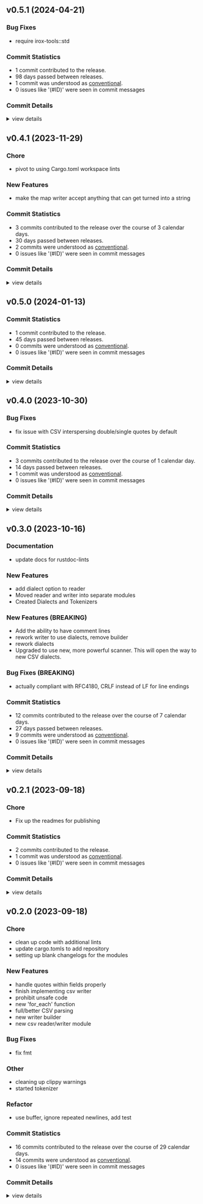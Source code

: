 


## v0.5.1 (2024-04-21)

### Bug Fixes

 - <csr-id-71c3816c42a3449a7b5e4a16767077b729b4d374/> require irox-tools::std

### Commit Statistics

<csr-read-only-do-not-edit/>

 - 1 commit contributed to the release.
 - 98 days passed between releases.
 - 1 commit was understood as [conventional](https://www.conventionalcommits.org).
 - 0 issues like '(#ID)' were seen in commit messages

### Commit Details

<csr-read-only-do-not-edit/>

<details><summary>view details</summary>

 * **Uncategorized**
    - Require irox-tools::std ([`71c3816`](https://github.com/spmadden/irox/commit/71c3816c42a3449a7b5e4a16767077b729b4d374))
</details>

## v0.4.1 (2023-11-29)

<csr-id-88ebfb5deea5508ca54f4aaab62f6fd5a36f531c/>

### Chore

 - <csr-id-88ebfb5deea5508ca54f4aaab62f6fd5a36f531c/> pivot to using Cargo.toml workspace lints

### New Features

 - <csr-id-845a800f770075d06a32badb3acfd40e6b66a7e5/> make the map writer accept anything that can get turned into a string

### Commit Statistics

<csr-read-only-do-not-edit/>

 - 3 commits contributed to the release over the course of 3 calendar days.
 - 30 days passed between releases.
 - 2 commits were understood as [conventional](https://www.conventionalcommits.org).
 - 0 issues like '(#ID)' were seen in commit messages

### Commit Details

<csr-read-only-do-not-edit/>

<details><summary>view details</summary>

 * **Uncategorized**
    - Release irox-csv v0.4.1 ([`c3dba8b`](https://github.com/spmadden/irox/commit/c3dba8b1d4b9e92c9d05bae20bdcfce24b051215))
    - Make the map writer accept anything that can get turned into a string ([`845a800`](https://github.com/spmadden/irox/commit/845a800f770075d06a32badb3acfd40e6b66a7e5))
    - Pivot to using Cargo.toml workspace lints ([`88ebfb5`](https://github.com/spmadden/irox/commit/88ebfb5deea5508ca54f4aaab62f6fd5a36f531c))
</details>

## v0.5.0 (2024-01-13)

### Commit Statistics

<csr-read-only-do-not-edit/>

 - 1 commit contributed to the release.
 - 45 days passed between releases.
 - 0 commits were understood as [conventional](https://www.conventionalcommits.org).
 - 0 issues like '(#ID)' were seen in commit messages

### Commit Details

<csr-read-only-do-not-edit/>

<details><summary>view details</summary>

 * **Uncategorized**
    - Release irox-tools v0.5.0, safety bump 17 crates ([`a46e9e2`](https://github.com/spmadden/irox/commit/a46e9e2da699f6ccd3a85b660014f0e15e59c0d0))
</details>

## v0.4.0 (2023-10-30)

### Bug Fixes

 - <csr-id-47dec1ce858b6792544264c7e109e5494b05682c/> fix issue with CSV interspersing double/single quotes by default

### Commit Statistics

<csr-read-only-do-not-edit/>

 - 3 commits contributed to the release over the course of 1 calendar day.
 - 14 days passed between releases.
 - 1 commit was understood as [conventional](https://www.conventionalcommits.org).
 - 0 issues like '(#ID)' were seen in commit messages

### Commit Details

<csr-read-only-do-not-edit/>

<details><summary>view details</summary>

 * **Uncategorized**
    - Release irox-csv v0.4.0 ([`93c1ac5`](https://github.com/spmadden/irox/commit/93c1ac55b7d3c46f633457784b9d23002e78715b))
    - Release irox-tools v0.3.0, safety bump 12 crates ([`eb83b27`](https://github.com/spmadden/irox/commit/eb83b27b20c23e51e5b0fc3b7b3704e2c03af46c))
    - Fix issue with CSV interspersing double/single quotes by default ([`47dec1c`](https://github.com/spmadden/irox/commit/47dec1ce858b6792544264c7e109e5494b05682c))
</details>

## v0.3.0 (2023-10-16)

### Documentation

 - <csr-id-13ae74c7a318037939a4604a28a1cf33d87741a0/> update docs for rustdoc-lints

### New Features

 - <csr-id-7090af7410fa95c6a4f09d4f6e99826a7eef8ec4/> add dialect option to reader
 - <csr-id-51050d666b2d523776eab99531e6b85d5a7e1596/> Moved reader and writer into separate modules
 - <csr-id-7c509d006010ac421429b08b3cfb51afbfa1f0c4/> Created Dialects and Tokenizers

### New Features (BREAKING)

 - <csr-id-2e4a584642a34fe7dee9b477b4fc0a86fe62bfe4/> Add the ability to have comment lines
 - <csr-id-6b24c66b7208048fa6ef8c951a0e1a3dbc23c98f/> rework writer to use dialects, remove builder
 - <csr-id-8d8140c7164638c859e88229fe42a9b2ba0b5d41/> rework dialects
 - <csr-id-a2bed65772914f4981d0c7dc060bfd3bb5e15b57/> Upgraded to use new, more powerful scanner.
   This will open the way to new CSV dialects.

### Bug Fixes (BREAKING)

 - <csr-id-28e07a41df63f6d5551db7b0135aface45d91fa4/> actually compliant with RFC4180, CRLF instead of LF for line endings

### Commit Statistics

<csr-read-only-do-not-edit/>

 - 12 commits contributed to the release over the course of 7 calendar days.
 - 27 days passed between releases.
 - 9 commits were understood as [conventional](https://www.conventionalcommits.org).
 - 0 issues like '(#ID)' were seen in commit messages

### Commit Details

<csr-read-only-do-not-edit/>

<details><summary>view details</summary>

 * **Uncategorized**
    - Release irox-carto v0.3.0, irox-csv v0.3.0, irox-egui-extras v0.3.0, irox-gpx v0.2.0, irox-influxdb_v1 v0.3.0, irox-nmea0183 v0.2.0, irox-raymarine-sonar v0.2.0, irox-time v0.1.0, irox-winlocation-api v0.2.0, irox v0.3.0 ([`dfa6258`](https://github.com/spmadden/irox/commit/dfa6258b8f93f6d27b85d2f3f4e209599a8168ad))
    - Release irox-units v0.3.0, irox-carto v0.3.0, irox-csv v0.3.0, irox-egui-extras v0.3.0, irox-gpx v0.2.0, irox-influxdb_v1 v0.3.0, irox-nmea0183 v0.2.0, irox-raymarine-sonar v0.2.0, irox-time v0.1.0, irox-winlocation-api v0.2.0, irox v0.3.0, safety bump 2 crates ([`a6c0a5f`](https://github.com/spmadden/irox/commit/a6c0a5fcfc4070b8cbc1442192b7eaef275e80f2))
    - Release irox-tools v0.2.2 ([`f49db4f`](https://github.com/spmadden/irox/commit/f49db4fc702003b0e464b0dbcc65cdcf0c629935))
    - Update docs for rustdoc-lints ([`13ae74c`](https://github.com/spmadden/irox/commit/13ae74c7a318037939a4604a28a1cf33d87741a0))
    - Add the ability to have comment lines ([`2e4a584`](https://github.com/spmadden/irox/commit/2e4a584642a34fe7dee9b477b4fc0a86fe62bfe4))
    - Actually compliant with RFC4180, CRLF instead of LF for line endings ([`28e07a4`](https://github.com/spmadden/irox/commit/28e07a41df63f6d5551db7b0135aface45d91fa4))
    - Add dialect option to reader ([`7090af7`](https://github.com/spmadden/irox/commit/7090af7410fa95c6a4f09d4f6e99826a7eef8ec4))
    - Rework writer to use dialects, remove builder ([`6b24c66`](https://github.com/spmadden/irox/commit/6b24c66b7208048fa6ef8c951a0e1a3dbc23c98f))
    - Rework dialects ([`8d8140c`](https://github.com/spmadden/irox/commit/8d8140c7164638c859e88229fe42a9b2ba0b5d41))
    - Upgraded to use new, more powerful scanner. ([`a2bed65`](https://github.com/spmadden/irox/commit/a2bed65772914f4981d0c7dc060bfd3bb5e15b57))
    - Moved reader and writer into separate modules ([`51050d6`](https://github.com/spmadden/irox/commit/51050d666b2d523776eab99531e6b85d5a7e1596))
    - Created Dialects and Tokenizers ([`7c509d0`](https://github.com/spmadden/irox/commit/7c509d006010ac421429b08b3cfb51afbfa1f0c4))
</details>

## v0.2.1 (2023-09-18)

<csr-id-f99614a5ce3368072b4d44dacede0e6e847b0b2e/>

### Chore

 - <csr-id-f99614a5ce3368072b4d44dacede0e6e847b0b2e/> Fix up the readmes for publishing

### Commit Statistics

<csr-read-only-do-not-edit/>

 - 2 commits contributed to the release.
 - 1 commit was understood as [conventional](https://www.conventionalcommits.org).
 - 0 issues like '(#ID)' were seen in commit messages

### Commit Details

<csr-read-only-do-not-edit/>

<details><summary>view details</summary>

 * **Uncategorized**
    - Release irox-csv v0.2.1 ([`c6d09fa`](https://github.com/spmadden/irox/commit/c6d09fa4965c8f6fa3d78bd7c1231e7982118b8c))
    - Fix up the readmes for publishing ([`f99614a`](https://github.com/spmadden/irox/commit/f99614a5ce3368072b4d44dacede0e6e847b0b2e))
</details>

## v0.2.0 (2023-09-18)

<csr-id-f03d8a3ec997d53470bfdeb5e76b71925aac3f10/>
<csr-id-80d2b88bdcb553faaeafc09673c31d7ebedafd19/>
<csr-id-1a365333397b02a5f911d0897c3bf0c80f6c2b80/>
<csr-id-5c178560becc0b665d70be2d99a1cffad3ba4284/>
<csr-id-6d1d9a937390e9c89c4a1c66ae55f547d22e63df/>
<csr-id-e720f74b2427c4e02a92f384eaa93a28b9de28c3/>

### Chore

 - <csr-id-f03d8a3ec997d53470bfdeb5e76b71925aac3f10/> clean up code with additional lints
 - <csr-id-80d2b88bdcb553faaeafc09673c31d7ebedafd19/> update cargo.tomls to add repository
 - <csr-id-1a365333397b02a5f911d0897c3bf0c80f6c2b80/> setting up blank changelogs for the modules

### New Features

 - <csr-id-4a8470c0e380c48074bc51d1a1d178e2e7adeabb/> handle quotes within fields properly
 - <csr-id-3e154fb17540a26faf18719aeb753e38e7a03ce0/> finish implementing csv writer
 - <csr-id-c088de020214e47f28391d0af5a64abe56ad185b/> prohibit unsafe code
 - <csr-id-175d88ed8477654ef0b42e4af2c541d1a78ad4ad/> new 'for_each' function
 - <csr-id-1a158e6a3fcfcb9c7968bdd594848df0ccbbb8b1/> full/better CSV parsing
 - <csr-id-c943d81155c5eea1ec848648ff80178f5fa27211/> new writer builder
 - <csr-id-bf6140c24fa8240fe6960b504e3bc1ac48ffef72/> new csv reader/writer module

### Bug Fixes

 - <csr-id-e91b38d650a1f4cae2bf4b5b3c31717c2d9de83c/> fix fmt

### Other

 - <csr-id-5c178560becc0b665d70be2d99a1cffad3ba4284/> cleaning up clippy warnings
 - <csr-id-6d1d9a937390e9c89c4a1c66ae55f547d22e63df/> started tokenizer

### Refactor

 - <csr-id-e720f74b2427c4e02a92f384eaa93a28b9de28c3/> use buffer, ignore repeated newlines, add test

### Commit Statistics

<csr-read-only-do-not-edit/>

 - 16 commits contributed to the release over the course of 29 calendar days.
 - 14 commits were understood as [conventional](https://www.conventionalcommits.org).
 - 0 issues like '(#ID)' were seen in commit messages

### Commit Details

<csr-read-only-do-not-edit/>

<details><summary>view details</summary>

 * **Uncategorized**
    - Release irox-enums_derive v0.2.0, irox-enums v0.2.0, irox-tools v0.2.0, irox-units v0.2.0, irox-carto v0.2.0, irox-csv v0.2.0, irox-egui-extras v0.2.0, irox-networking v0.2.0, irox-types v0.2.0, irox-influxdb_v1 v0.2.0, irox-structs_derive v0.2.0, irox-structs v0.2.0, irox-nmea0183 v0.1.0, irox-sirf v0.2.0, irox-stats v0.2.0, irox-winlocation-api v0.1.0, irox v0.2.0, safety bump 10 crates ([`6a72204`](https://github.com/spmadden/irox/commit/6a722046661ceef02a66c2067e2c5c15ce102e04))
    - Clean up code with additional lints ([`f03d8a3`](https://github.com/spmadden/irox/commit/f03d8a3ec997d53470bfdeb5e76b71925aac3f10))
    - Update cargo.tomls to add repository ([`80d2b88`](https://github.com/spmadden/irox/commit/80d2b88bdcb553faaeafc09673c31d7ebedafd19))
    - Feat!(csv): more robust testing, renames, documentation ([`b0f36ac`](https://github.com/spmadden/irox/commit/b0f36ac6b0ca5011f68274c0e90b5362e1b8f151))
    - Handle quotes within fields properly ([`4a8470c`](https://github.com/spmadden/irox/commit/4a8470c0e380c48074bc51d1a1d178e2e7adeabb))
    - Use buffer, ignore repeated newlines, add test ([`e720f74`](https://github.com/spmadden/irox/commit/e720f74b2427c4e02a92f384eaa93a28b9de28c3))
    - Setting up blank changelogs for the modules ([`1a36533`](https://github.com/spmadden/irox/commit/1a365333397b02a5f911d0897c3bf0c80f6c2b80))
    - Finish implementing csv writer ([`3e154fb`](https://github.com/spmadden/irox/commit/3e154fb17540a26faf18719aeb753e38e7a03ce0))
    - Cleaning up clippy warnings ([`5c17856`](https://github.com/spmadden/irox/commit/5c178560becc0b665d70be2d99a1cffad3ba4284))
    - Prohibit unsafe code ([`c088de0`](https://github.com/spmadden/irox/commit/c088de020214e47f28391d0af5a64abe56ad185b))
    - New 'for_each' function ([`175d88e`](https://github.com/spmadden/irox/commit/175d88ed8477654ef0b42e4af2c541d1a78ad4ad))
    - Fix fmt ([`e91b38d`](https://github.com/spmadden/irox/commit/e91b38d650a1f4cae2bf4b5b3c31717c2d9de83c))
    - Full/better CSV parsing ([`1a158e6`](https://github.com/spmadden/irox/commit/1a158e6a3fcfcb9c7968bdd594848df0ccbbb8b1))
    - Started tokenizer ([`6d1d9a9`](https://github.com/spmadden/irox/commit/6d1d9a937390e9c89c4a1c66ae55f547d22e63df))
    - New writer builder ([`c943d81`](https://github.com/spmadden/irox/commit/c943d81155c5eea1ec848648ff80178f5fa27211))
    - New csv reader/writer module ([`bf6140c`](https://github.com/spmadden/irox/commit/bf6140c24fa8240fe6960b504e3bc1ac48ffef72))
</details>

